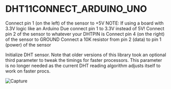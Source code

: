 # DHT11CONNECT_ARDUINO_UNO


Connect pin 1 (on the left) of the sensor to +5V
NOTE: If using a board with 3.3V logic like an Arduino Due connect pin 1 to 3.3V instead of 5V!
Connect pin 2 of the sensor to whatever your DHTPIN is
Connect pin 4 (on the right) of the sensor to GROUND
Connect a 10K resistor from pin 2 (data) to pin 1 (power) of the sensor

Initialize DHT sensor.
Note that older versions of this library took an optional third parameter to
tweak the timings for faster processors.  This parameter is no longer needed
as the current DHT reading algorithm adjusts itself to work on faster procs.

![Capture](https://user-images.githubusercontent.com/44220596/105188722-33d95f00-5b5a-11eb-8d41-a313a6c39b6d.PNG)
